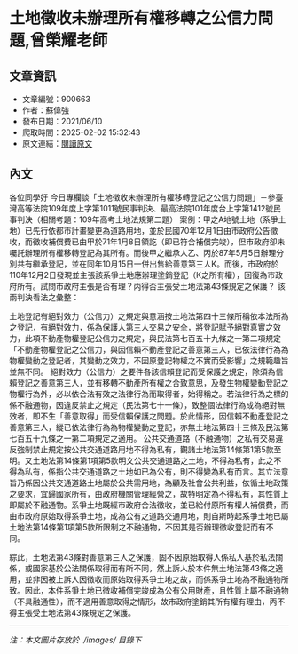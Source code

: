 # 土地徵收未辦理所有權移轉之公信力問題,曾榮耀老師

## 文章資訊
- 文章編號：900663
- 作者：蘇偉強
- 發布日期：2021/06/10
- 爬取時間：2025-02-02 15:32:43
- 原文連結：[閱讀原文](https://real-estate.get.com.tw/Columns/detail.aspx?no=900663)

## 內文
各位同學好
今日專欄談「土地徵收未辦理所有權移轉登記之公信力問題」－參臺灣高等法院109年度上字第1011號民事判決、最高法院101年度台上字第1412號民事判決（相關考題：109年高考土地法規第二題）
案例：甲之A地號土地（系爭土地）已先行依都市計畫變更為道路用地，並於民國70年12月1日由市政府公告徵收，而徵收補償費已由甲於71年1月8日領訖（即已符合補償完竣），但市政府卻未囑託辦理所有權移轉登記為其所有。而後甲之繼承人乙、丙於87年5月5日辦理分別共有繼承登記，並在同年10月15日一併出售給善意第三人K。而後，市政府於110年12月2日發現並主張該系爭土地應辦理塗銷登記（K之所有權），回復為市政府所有。試問市政府主張是否有理？丙得否主張受土地法第43條規定之保護？
該兩判決看法之彙整：

土地登記有絕對效力（公信力）之規定與意涵按土地法第四十三條所稱依本法所為之登記，有絕對效力，係為保護人第三人交易之安全，將登記賦予絕對真實之效力，此項不動產物權登記公信力之規定，與民法第七百五十九條之一第二項規定「不動產物權登記之公信力，與因信賴不動產登記之善意第三人，已依法律行為為物權變動之登記者，其變動之效力，不因原登記物權之不實而受影響」之規範趣旨並無不同。
絕對效力（公信力）之要件各該信賴登記而受保護之規定，除須為信賴登記之善意第三人，並有移轉不動產所有權之合致意思，及發生物權變動登記之物權行為外，必以依合法有效之法律行為而取得者，始得稱之。若法律行為之標的係不融通物，因違反禁止之規定（民法第七十一條），致整個法律行為成為絕對無效者，即不生「善意取得」而受信賴保護之問題。於此情形，因信賴不動產登記之善意第三人，縱已依法律行為為物權變動之登記，亦無土地法第四十三條及民法第七百五十九條之一第二項規定之適用。
公共交通道路（不融通物）之私有交易違反強制禁止規定按公共交通道路用地不得為私有，觀諸土地法第14條第1第5款至明。又土地法第14條第1項第5款明文公共交通道路之土地，不得為私有，此之不得為私有，係指公共交通道路之土地如已為公有，則不得變為私有而言。其立法意旨乃係因公共交通道路土地屬於公共需用地，為顧及社會公共利益，依循土地政策之要求，宜歸國家所有，由政府機關管理經營之，故特明定為不得私有，其性質上即屬於不融通物。系爭土地既經市政府合法徵收，並已給付原所有權人補償費，而由市政府原始取得系爭土地，成為公有之道路交通用地，則自斯時起系爭土地已屬土地法第14條第1項第5款所限制之不融通物，不因其是否辦理徵收登記而有不同。

綜此，土地法第43條對善意第三人之保護，固不因原始取得人係私人基於私法關係，或國家基於公法關係取得而有所不同，然上訴人於本件無土地法第43條之適用，並非因被上訴人因徵收而原始取得系爭土地之故，而係系爭土地為不融通物所致。因此，本件系爭土地已徵收補償完竣成為公有公用財產，且性質上屬不融通物（不具融通性），而不適用善意取得之情形，故市政府塗銷其所有權有理由，丙不得主張受土地法第43條規定之保護。

---
*注：本文圖片存放於 ./images/ 目錄下*
